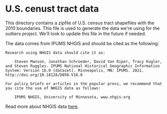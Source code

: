 # U.S. cenust tract data

This directory contains a zipfile of U.S. census tract shapefiles with the 2010 boundaries. This file is used to generate the data we're using for the outliers project. We'll look to update this file in the future if needed.

The data comes from IPUMS NHGIS and should be cited as the following:

```
Research using NHGIS data should cite it as:
    
    Steven Manson, Jonathan Schroeder, David Van Riper, Tracy Kugler, and Steven Ruggles. IPUMS National Historical Geographic Information System: Version 16.0 [dataset]. Minneapolis, MN: IPUMS. 2021. http://doi.org/10.18128/D050.V16.0

For policy briefs or articles in the popular press, we recommend that you cite the use of NHGIS data as follows:
    
    IPUMS NHGIS, University of Minnesota, www.nhgis.org
```

Read more about NHGIS data [here](https://www.nhgis.org/documentation).
